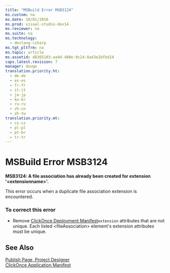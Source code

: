 ```yaml
---
title: "MSBuild Error MSB3124"
ms.custom: na
ms.date: 10/01/2016
ms.prod: visual-studio-dev14
ms.reviewer: na
ms.suite: na
ms.technology: 
  - devlang-csharp
ms.tgt_pltfrm: na
ms.topic: article
ms.assetid: d8365103-aa9d-400e-9c24-0a43e2bfbd14
caps.latest.revision: 7
manager: douge
translation.priority.ht: 
  - de-de
  - es-es
  - fr-fr
  - it-it
  - ja-jp
  - ko-kr
  - ru-ru
  - zh-cn
  - zh-tw
translation.priority.mt: 
  - cs-cz
  - pl-pl
  - pt-br
  - tr-tr
---
```

# MSBuild Error MSB3124
**MSB3124: A file association has already been created for extension '<extensionname\>'.**  
  
 This error occurs when a duplicate file association extension is encountered.  
  
### To correct this error  
  
-   Remove [ClickOnce Deployment Manifest](../VS_IDE/ClickOnce-Deployment-Manifest.md)`extension` attributes that are not unique. Each listed <fileAssociation\> element's extension attributes must be unique.  
  
## See Also  
 [Publish Page, Project Designer](../VS_IDE/Publish-Page--Project-Designer.md)   
 [ClickOnce Application Manifest](../VS_IDE/ClickOnce-Application-Manifest.md)